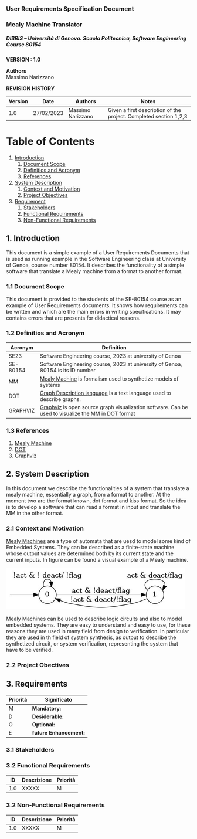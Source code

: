 
### User Requirements Specification Document
### Mealy Machine Translator
##### DIBRIS – Università di Genova. Scuola Politecnica, Software Engineering Course 80154


**VERSION : 1.0**

**Authors**  
Massimo Narizzano

**REVISION HISTORY**

| Version    | Date        | Authors      | Notes        |
| ----------- | ----------- | ----------- | ----------- |
| 1.0 | 27/02/2023 | Massimo Narizzano| Given a first description of the project. Completed section 1,2,3 |

# Table of Contents

1. [Introduction](#p1)
	1. [Document Scope](#sp1.1)
	2. [Definitios and Acronym](#sp1.2) 
	3. [References](#sp1.3)
2. [System Description](#p2)
	1. [Context and Motivation](#sp2.1)
	2. [Project Objectives](#sp2.2)
3. [Requirement](#p3)
 	1. [Stakeholders](#sp3.1)
 	2. [Functional Requirements](#sp3.2)
 	3. [Non-Functional Requirements](#sp3.3)
  
  

<a name="p1"></a>

## 1. Introduction

<a name="sp1.1"></a>
This document is a simple example of a User Requirements Documents that is used as running example in the Software Engineering class at University of Genoa, course number 80154. It describes the functionality of a simple software that translate a Mealy machine from a format to another format.

### 1.1 Document Scope

<a name="sp1.2"></a>
This document is provided to the students of the SE-80154 course as an example of User Requirements documents. It shows how requirements can be written and which are the main errors in writing specifications. It may contains errors that are presents for didactical reasons. 

### 1.2 Definitios and Acronym


| Acronym				| Definition | 
| ------------------------------------- | ----------- | 
| SE23                                  | Software Engineering course, 2023 at university of Genoa|
| SE-80154                              | Software Engineering course, 2023 at university of Genoa, 80154 is its ID number|
| MM                                    | [Mealy Machine](https://en.wikipedia.org/wiki/Mealy_machine) is formalism used to synthetize models of systems|
| DOT                                   | [Graph Description language](https://en.wikipedia.org/wiki/DOT_%28graph_description_language%29) Is a text language used to describe graphs.|
| GRAPHVIZ                              | [Graphviz](https://www.graphviz.org/) is open source graph visualization software. Can be used to visualize the MM in DOT format|



<a name="sp1.3"></a>

### 1.3 References 

<a name="p2"></a>

1. [Mealy Machine](https://en.wikipedia.org/wiki/Mealy_machine)
2. [DOT](https://en.wikipedia.org/wiki/DOT_%28graph_description_language%29)
3. [Graphviz](https://www.graphviz.org/) 


## 2. System Description

<a name="sp2.15"></a>

In this document we describe the functionalities of a system that translate a mealy machine, essentially a graph, from a format to another. At the moment two are the format known, dot format and kiss format. So the idea is to develop a software that can read a format in input and translate the MM in the other format. 

### 2.1 Context and Motivation

<a name="sp2.2"></a>
[Mealy Machines](https://en.wikipedia.org/wiki/Mealy_machine) are a type of automata that are uesd to model some kind of Embedded Systems. They can be described as a finite-state machine whose output values are determined both by its current state and the current inputs. In figure can be found a visual example of a Mealy machine.

![Example of Mealy Machine](imgs/acc.jpg "Example of a mealy machine")

Mealy Machines can be used to describe logic circuits and also to model embedded systems. They are easy to understand and easy to use, for these reasons they are used in many field from design to verification. In particular they are used in th field of system synthesis, as output to describe the synthetized circuit, or system verification, representing the system that have to be verified. 




### 2.2 Project Obectives 

<a name="p3"></a>

## 3. Requirements

| Priorità | Significato | 
| --------------- | ----------- | 
| M | **Mandatory:**   |
| D | **Desiderable:** |
| O | **Optional:**    |
| E | **future Enhancement:** |

<a name="sp3.1"></a>
### 3.1 Stakeholders

<a name="sp3.2"></a>
### 3.2 Functional Requirements 

| ID | Descrizione | Priorità |
| --------------- | ----------- | ---------- | 
| 1.0 |  XXXXX |M|

<a name="sp3.3"></a>
### 3.2 Non-Functional Requirements 
 
| ID | Descrizione | Priorità |
| --------------- | ----------- | ---------- | 
| 1.0 | XXXXX |M|
